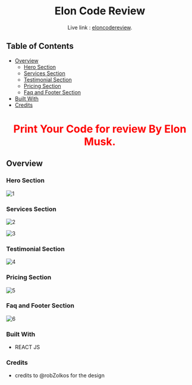 
<!-- Please update value in the {}  -->

<h1 align="center">Elon Code Review</h1>

<div align="center">
   Live link : <a href="https://eloncodereview.netlify.app" target="https://eloncodereview.netlify.app" >eloncodereview</a>.
</div>


<!-- TABLE OF CONTENTS -->

## Table of Contents
- [Overview](#overview)
  - [Hero Section](#hero-section)
  - [Services Section](#hero-section)
  - [Testimonial Section](#testimonial-section)
  - [Pricing Section](#pricing-section)
  - [Faq and Footer Section](#faq-and-footer-section)
- [Built With](#built-with)
- [Credits](#credits)


<!-- OVERVIEW -->

<h1 align="center"  style="color:red">Print Your Code for review By Elon Musk.
</h1>

<!-- OVERVIEW -->

## Overview

### Hero Section

![1](https://user-images.githubusercontent.com/106573961/205418048-c419a927-17d6-4a09-b8b9-b9e3ad0c58b2.png)

### Services Section

![2](https://user-images.githubusercontent.com/106573961/205418084-43666d38-2f2e-4b9f-ac10-c14f2c71fef4.png)

![3](https://user-images.githubusercontent.com/106573961/205418095-a3e38cec-e394-4f1b-8794-8b66e283e9cc.png)

###  Testimonial Section

![4](https://user-images.githubusercontent.com/106573961/205418106-7071462d-69b9-47dd-9a35-afd0c59c3491.png)

###  Pricing Section

![5](https://user-images.githubusercontent.com/106573961/205418114-1ce58785-994a-4512-9a4d-dfb5e2147fd9.png)

###  Faq and Footer Section

![6](https://user-images.githubusercontent.com/106573961/205418122-b5d55bc1-1307-4c38-bf8a-a44528832132.png)

### Built With

<!-- This section should list any major frameworks that you built your project using. Here are a few examples.-->

- REACT JS




### Credits

<!-- This section should list any major frameworks that you built your project using. Here are a few examples.-->

- credits to @robZolkos for the design



